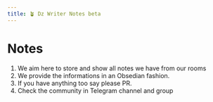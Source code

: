 ```yaml
---
title: 🪴 Dz Writer Notes beta
---
```


# Notes

1. We aim here to store and show all notes we have from our rooms
2. We provide the informations in an Obsedian fashion.
3. If you have anything too say please PR.
4. Check the community in Telegram channel and group
